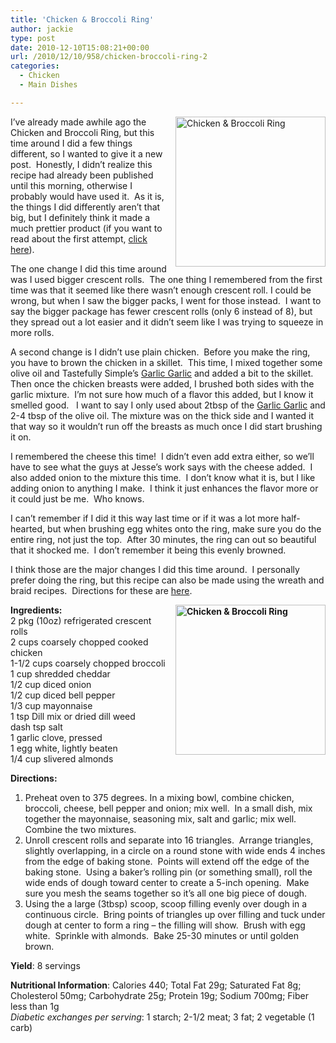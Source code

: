 ```yaml
---
title: 'Chicken & Broccoli Ring'
author: jackie
type: post
date: 2010-12-10T15:08:21+00:00
url: /2010/12/10/958/chicken-broccoli-ring-2
categories:
  - Chicken
  - Main Dishes

---
```

<img decoding="async" style="margin: 0pt 0pt 10px 10px; float: right; width: 240px;" src="/wp-content/uploads/2010/12/IMG_20101210_064929-300x224.jpg" alt="Chicken & Broccoli Ring" />I&#8217;ve already made awhile ago the Chicken and Broccoli Ring, but this time around I did a few things different, so I wanted to give it a new post.  Honestly, I didn&#8217;t realize this recipe had already been published until this morning, otherwise I probably would have used it.  As it is, the things I did differently aren&#8217;t that big, but I definitely think it made a much prettier product (if you want to read about the first attempt, [click here][1]).

The one change I did this time around was I used bigger crescent rolls.  The one thing I remembered from the first time was that it seemed like there wasn&#8217;t enough crescent roll. I could be wrong, but when I saw the bigger packs, I went for those instead.  I want to say the bigger package has fewer crescent rolls (only 6 instead of 8), but they spread out a lot easier and it didn&#8217;t seem like I was trying to squeeze in more rolls.

A second change is I didn&#8217;t use plain chicken.  Before you make the ring, you have to brown the chicken in a skillet.  This time, I mixed together some olive oil and Tastefully Simple&#8217;s [Garlic Garlic][2] and added a bit to the skillet.  Then once the chicken breasts were added, I brushed both sides with the garlic mixture.  I&#8217;m not sure how much of a flavor this added, but I know it smelled good.   I want to say I only used about 2tbsp of the [Garlic Garlic][2] and 2-4 tbsp of the olive oil. The mixture was on the thick side and I wanted it that way so it wouldn&#8217;t run off the breasts as much once I did start brushing it on.

I remembered the cheese this time!  I didn&#8217;t even add extra either, so we&#8217;ll have to see what the guys at Jesse&#8217;s work says with the cheese added.  I also added onion to the mixture this time.  I don&#8217;t know what it is, but I like adding onion to anything I make.  I think it just enhances the flavor more or it could just be me.  Who knows.

I can&#8217;t remember if I did it this way last time or if it was a lot more half-hearted, but when brushing egg whites onto the ring, make sure you do the entire ring, not just the top.  After 30 minutes, the ring can out so beautiful that it shocked me.  I don&#8217;t remember it being this evenly browned.

I think those are the major changes I did this time around.  I personally prefer doing the ring, but this recipe can also be made using the wreath and braid recipes.  Directions for these are [here][1].

**<img decoding="async" style="margin: 0pt 0pt 10px 10px; float: right; width: 240px;" src="/wp-content/uploads/2010/12/IMG_20101210_075225.jpg" alt="Chicken & Broccoli Ring" />Ingredients:**  
2 pkg (10oz) refrigerated crescent rolls  
2 cups coarsely chopped cooked chicken  
1-1/2 cups coarsely chopped broccoli  
1 cup shredded cheddar  
1/2 cup diced onion  
1/2 cup diced bell pepper  
1/3 cup mayonnaise  
1 tsp Dill mix or dried dill weed  
dash tsp salt  
1 garlic clove, pressed  
1 egg white, lightly beaten  
1/4 cup slivered almonds

**Directions:**

  1. Preheat oven to 375 degrees. In a mixing bowl, combine chicken, broccoli, cheese, bell pepper and onion; mix well.  In a small dish, mix together the mayonnaise, seasoning mix, salt and garlic; mix well.   Combine the two mixtures.
  2. Unroll crescent rolls and separate into 16 triangles.  Arrange triangles, slightly overlapping, in a circle on a round stone with wide ends 4 inches from the edge of baking stone.  Points will extend off the edge of the baking stone.  Using a baker&#8217;s rolling pin (or something small), roll the wide ends of dough toward center to create a 5-inch opening.  Make sure you mesh the seams together so it&#8217;s all one big piece of dough.
  3. Using the a large (3tbsp) scoop, scoop filling evenly over dough in a continuous circle.  Bring points of triangles up over filling and tuck under dough at center to form a ring &#8211; the filling will show.  Brush with egg white.  Sprinkle with almonds.  Bake 25-30 minutes or until golden brown.

**Yield**: 8 servings

**Nutritional Information**: Calories 440; Total Fat 29g; Saturated Fat 8g; Cholesterol 50mg; Carbohydrate 25g; Protein 19g; Sodium 700mg; Fiber less than 1g  
_Diabetic exchanges per serving_: 1 starch; 2-1/2 meat; 3 fat; 2 vegetable (1 carb)

 [1]: /2009/05/15/763/chicken-broccoli-ring
 [2]: http://www.tastefullysimple.com/shopourproducts/allproducts/garlicgarlic163108.aspx